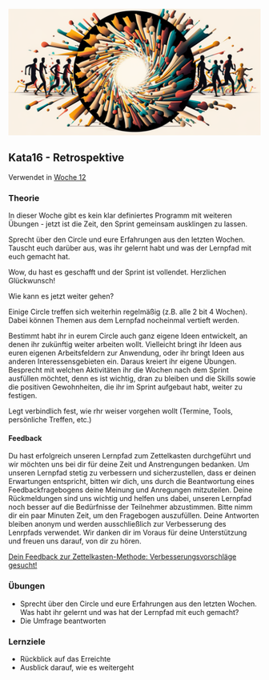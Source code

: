![Retrospective](images/woche12.png)

## Kata16 - Retrospektive

Verwendet in [Woche 12](2-1-Woche-12.md)

### Theorie
In dieser Woche gibt es kein klar definiertes Programm mit weiteren Übungen - jetzt ist die Zeit, den Sprint gemeinsam ausklingen zu lassen.

Sprecht über den Circle und eure Erfahrungen aus den letzten Wochen. Tauscht euch darüber aus, was ihr gelernt habt und was der Lernpfad mit euch gemacht hat.

Wow, du hast es geschafft und der Sprint ist vollendet. Herzlichen Glückwunsch!

Wie kann es jetzt weiter gehen?

Einige Circle treffen sich weiterhin regelmäßig (z.B. alle 2 bit 4 Wochen). Dabei können Themen aus dem Lernpfad nocheinmal vertieft werden.

Bestimmt habt ihr in eurem Circle auch ganz eigene Ideen entwickelt, an denen ihr zukünftig weiter arbeiten wollt. Vielleicht bringt ihr Ideen aus euren eigenen Arbeitsfeldern zur Anwendung, oder ihr bringt Ideen aus anderen Interessensgebieten ein. Daraus kreiert ihr eigene Übungen.
Besprecht mit welchen Aktivitäten ihr die Wochen nach dem Sprint ausfüllen möchtet, denn es ist wichtig, dran zu bleiben und die Skills sowie die positiven Gewohnheiten, die ihr im Sprint aufgebaut habt, weiter zu festigen.

Legt verbindlich fest, wie rhr weiser vorgehen wollt (Termine, Tools, persönliche Treffen, etc.)

#### Feedback
Du hast erfolgreich unseren Lernpfad zum Zettelkasten durchgeführt und wir möchten uns bei dir für deine Zeit und Anstrengungen bedanken. Um unseren Lernpfad stetig zu verbessern und sicherzustellen, dass er deinen Erwartungen entspricht, bitten wir dich, uns durch die Beantwortung eines Feedbackfragebogens deine Meinung und Anregungen mitzuteilen. Deine Rückmeldungen sind uns wichtig und helfen uns dabei, unseren Lernpfad noch besser auf die Bedürfnisse der Teilnehmer abzustimmen. Bitte nimm dir ein paar Minuten Zeit, um den Fragebogen auszufüllen. Deine Antworten bleiben anonym und werden ausschließlich zur Verbesserung des Lenrpfads verwendet. Wir danken dir im Voraus für deine Unterstützung und freuen uns darauf, von dir zu hören.

[Dein Feedback zur Zettelkasten-Methode: Verbesserungsvorschläge gesucht!](https://www.surveymonkey.de/r/S88WRJK)

### Übungen
- Sprecht über den Circle und eure Erfahrungen aus den letzten Wochen. Was habt ihr gelernt und was hat der Lernpfad mit euch gemacht?
- Die Umfrage beantworten


### Lernziele
- Rückblick auf das Erreichte
- Ausblick darauf, wie es weitergeht
<script src="https://giscus.app/client.js"
        data-repo="cogneon/lernos-zettelkasten"
        data-repo-id="R_kgDOI5YY1w"
        data-category="Announcements"
        data-category-id="DIC_kwDOI5YY184CUTx3"
        data-mapping="pathname"
        data-strict="0"
        data-reactions-enabled="1"
        data-emit-metadata="0"
        data-input-position="bottom"
        data-theme="light"
        data-lang="de"
        crossorigin="anonymous"
        async>
</script>
